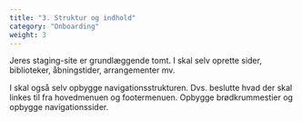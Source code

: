 ```yaml
---
title: "3. Struktur og indhold"
category: "Onboarding"
weight: 3
---
```


Jeres staging-site er grundlæggende tomt. I skal selv oprette sider, biblioteker, åbningstider, arrangementer mv.

I skal også selv opbygge navigationsstrukturen. Dvs. beslutte hvad der skal linkes til fra hovedmenuen og footermenuen. Opbygge brødkrummestier og opbygge navigationssider.
